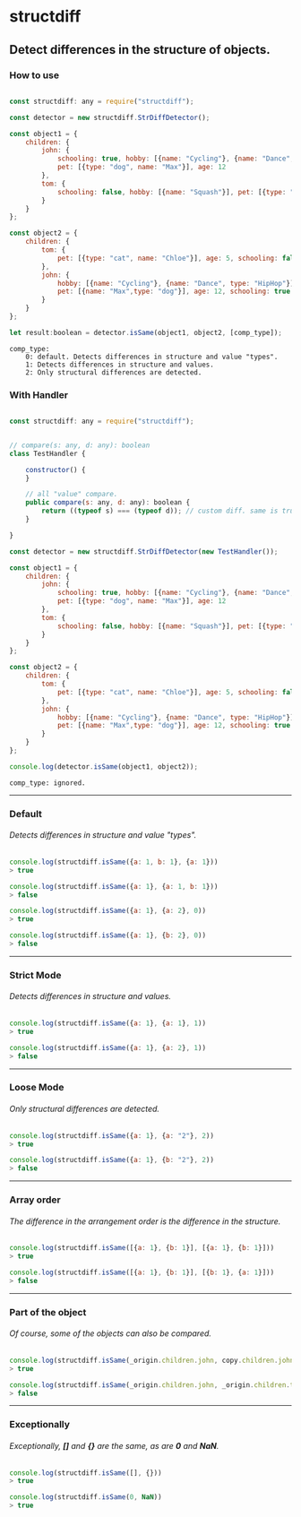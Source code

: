 # structdiff

## Detect differences in the structure of objects.

### How to use
```js

const structdiff: any = require("structdiff");

const detector = new structdiff.StrDiffDetector();

const object1 = {
	children: {
		john: {
			schooling: true, hobby: [{name: "Cycling"}, {name: "Dance", type: "HipHop"}],
			pet: [{type: "dog", name: "Max"}], age: 12
		},
		tom: {
			schooling: false, hobby: [{name: "Squash"}], pet: [{type: "cat", name: "Chloe"}], age: 5
		}
	}
};

const object2 = {
	children: {
		tom: {
			pet: [{type: "cat", name: "Chloe"}], age: 5, schooling: false, hobby: [{name: "Squash"}]
		},
		john: {
			hobby: [{name: "Cycling"}, {name: "Dance", type: "HipHop"}],
			pet: [{name: "Max",type: "dog"}], age: 12, schooling: true
		}
	}
};

let result:boolean = detector.isSame(object1, object2, [comp_type]);
```
```
comp_type: 
    0: default. Detects differences in structure and value "types".
    1: Detects differences in structure and values.
    2: Only structural differences are detected.
```
### With Handler
```js

const structdiff: any = require("structdiff");


// compare(s: any, d: any): boolean
class TestHandler {

	constructor() {
	}

	// all "value" compare.
	public compare(s: any, d: any): boolean {
		return ((typeof s) === (typeof d)); // custom diff. same is true.
	}

}

const detector = new structdiff.StrDiffDetector(new TestHandler());

const object1 = {
	children: {
		john: {
			schooling: true, hobby: [{name: "Cycling"}, {name: "Dance", type: "HipHop"}],
			pet: [{type: "dog", name: "Max"}], age: 12
		},
		tom: {
			schooling: false, hobby: [{name: "Squash"}], pet: [{type: "cat", name: "Chloe"}], age: 5
		}
	}
};

const object2 = {
	children: {
		tom: {
			pet: [{type: "cat", name: "Chloe"}], age: 5, schooling: false, hobby: [{name: "Squash"}]
		},
		john: {
			hobby: [{name: "Cycling"}, {name: "Dance", type: "HipHop"}],
			pet: [{name: "Max",type: "dog"}], age: 12, schooling: true
		}
	}
};

console.log(detector.isSame(object1, object2));

```
```
comp_type: ignored.
```

***
### Default
###### Detects differences in structure and value "types".
```js
console.log(structdiff.isSame({a: 1, b: 1}, {a: 1}))
> true

console.log(structdiff.isSame({a: 1}, {a: 1, b: 1}))
> false
```
```js
console.log(structdiff.isSame({a: 1}, {a: 2}, 0))
> true

console.log(structdiff.isSame({a: 1}, {b: 2}, 0))
> false
```
***
### Strict Mode
###### Detects differences in structure and values.
```js
console.log(structdiff.isSame({a: 1}, {a: 1}, 1))
> true

console.log(structdiff.isSame({a: 1}, {a: 2}, 1))
> false
```
***
### Loose Mode
###### Only structural differences are detected.
```js
console.log(structdiff.isSame({a: 1}, {a: "2"}, 2))
> true

console.log(structdiff.isSame({a: 1}, {b: "2"}, 2))
> false
```
***
### Array order
###### The difference in the arrangement order is the difference in the structure.
```js
console.log(structdiff.isSame([{a: 1}, {b: 1}], [{a: 1}, {b: 1}]))
> true

console.log(structdiff.isSame([{a: 1}, {b: 1}], [{b: 1}, {a: 1}]))
> false
```
***
### Part of the object
###### Of course, some of the objects can also be compared.
```js
console.log(structdiff.isSame(_origin.children.john, copy.children.john))
> true

console.log(structdiff.isSame(_origin.children.john, _origin.children.tom))
> false
```
***
### Exceptionally
###### Exceptionally, **[]** and **{}** are the same, as are **0** and **NaN**.
```js
console.log(structdiff.isSame([], {}))
> true

console.log(structdiff.isSame(0, NaN))
> true
```